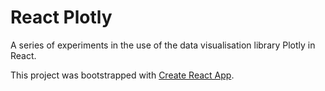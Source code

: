 # React Plotly

A series of experiments in the use of the data visualisation library Plotly in React.

This project was bootstrapped with [Create React App](https://github.com/facebook/create-react-app).
